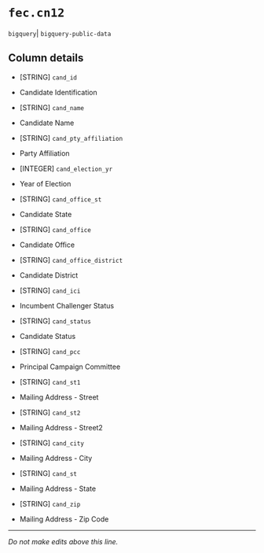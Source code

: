 # `fec.cn12`
`bigquery`| `bigquery-public-data`

## Column details
* [STRING]    `cand_id`
 - Candidate Identification
* [STRING]    `cand_name`
 - Candidate Name
* [STRING]    `cand_pty_affiliation`
 - Party Affiliation
* [INTEGER]   `cand_election_yr`
 - Year of Election
* [STRING]    `cand_office_st`
 - Candidate State
* [STRING]    `cand_office`
 - Candidate Office
* [STRING]    `cand_office_district`
 - Candidate District
* [STRING]    `cand_ici`
 - Incumbent Challenger Status
* [STRING]    `cand_status`
 - Candidate Status
* [STRING]    `cand_pcc`
 - Principal Campaign Committee
* [STRING]    `cand_st1`
 - Mailing Address - Street
* [STRING]    `cand_st2`
 - Mailing Address - Street2
* [STRING]    `cand_city`
 - Mailing Address - City
* [STRING]    `cand_st`
 - Mailing Address - State
* [STRING]    `cand_zip`
 - Mailing Address - Zip Code

-------------------------------------------------------------------------------
*Do not make edits above this line.*
